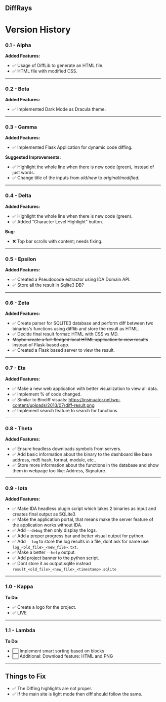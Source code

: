 ## DiffRays

# Version History

### 0.1 - Alpha

**Added Features:**  
- ✅ Usage of DiffLib to generate an HTML file.  
- ✅ HTML file with modified CSS.  

---

### 0.2 - Beta

**Added Features:**  
- ✅ Implemented Dark Mode as Dracula theme.  

---

### 0.3 - Gamma

**Added Features:**  
- ✅ Implemented Flask Application for dynamic code diffing.  

**Suggested Improvements:**  
- ✅ Highlight the whole line when there is new code (green), instead of just words.  
- ✅ Change title of the inputs from *old/new* to *original/modified*.  

---

### 0.4 - Delta 

**Added Features:**  
- ✅ Highlight the whole line when there is new code (green).  
- ✅ Added “Character Level Highlight” button.  

**Bug:**  
- ❌ Top bar scrolls with content; needs fixing.  

---

### 0.5 - Epsilon 

**Added Features:**  
- ✅ Created a Pseudocode extractor using IDA Domain API.
- ✅ Store all the result in Sqlite3 DB?

---

### 0.6 - Zeta 

**Added Features:** 
- ✅ Create parser for SQLITE3 database and perform diff between two binaries's functions using difflib and store the result as HTML.  
- ✅ Decide final result format: HTML with CSS vs MD.  
- ~~Maybe create a full-fledged local HTML application to view results instead of Flask-based app.~~
- ✅ Created a Flask based server to view the result.

---

### 0.7 - Eta 

**Added Features:** 
- ✅ Make a new web application with better visualization to view all data.  
- ✅ Implement % of code changed.  
- ✅ Similar to Bindiff visuals: https://insinuator.net/wp-content/uploads/2013/07/diff-result.png  
- ✅ Implement search feature to search for functions.  

---

### 0.8 - Theta

**Added Features:** 
- ✅ Ensure headless downloads symbols from servers.  
- ✅ Add basic information about the binary to the dashboard like base address, md5 hash, format, module, etc.. 
- ✅ Store more information about the functions in the database and show them in webpage too like: Address, Signature.

---

### 0.9 - Iota

**Added Features:** 
- ✅ Make IDA headless plugin script which takes 2 binaries as input and creates final output as SQLite3.  
- ✅ Make the application portal, that means make the server feature of the application works without IDA.
- ✅ Add `--debug` then only display the logs.
- ✅ Add a proper progress bar and better visual output for python.
- ✅ Add `--log` to store the log results in a file, dont ask for name use `log_<old_file>_<new_file>.txt`.
- ✅ Make a better `--help` output.
- ✅ Add project banner to the python script.
- ✅ Dont store it as output.sqlite instead `result_<old_file>_<new_file>_<timestamp>.sqlite`

---

### 1.0 - Kappa

**To Do:**  
- ✅ Create a logo for the project.  
- ✅ LIVE

---

### 1.1 - Lambda

**To Do:**  
- ⬜ Implement smart sorting based on blocks
- ⬜ Additional: Download feature: HTML and PNG

---

## Things to Fix

- ✅ The Diffing highlights are not proper.
- ✅ If the main site is light mode then diff should follow the same.
